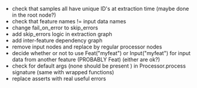 
* check that samples all have unique ID's at extraction time (maybe done in the root node?)
* check that feature names != input data names
* change fail_on_error to skip_errors
* add skip_errors logic in extraction graph
* add inter-feature dependency graph
* remove input nodes and replace by regular processor nodes
* decide whether or not to use Feat("myfeat") or Input("myfeat") for input
  data from another feature (PROBABLY Feat) (either are ok?)
* check for default args (none should be present ) in Processor.process signature (same with wrapped functions)
* replace asserts with real useful errors